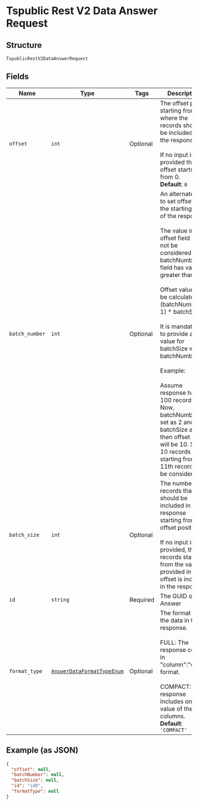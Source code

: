 
# Tspublic Rest V2 Data Answer Request

## Structure

`TspublicRestV2DataAnswerRequest`

## Fields

| Name | Type | Tags | Description |
|  --- | --- | --- | --- |
| `offset` | `int` | Optional | The offset point, starting from where the records should be included in the response.<br><br>If no input is provided then offset starts from 0.<br>**Default**: `0` |
| `batch_number` | `int` | Optional | An alternate way to set offset for the starting point of the response.<br><br>The value in offset field will not be considered if batchNumber field has value greater than 0.<br><br>Offset value will be calculated as (batchNumber - 1) * batchSize.<br><br>It is mandatory to provide a value for batchSize with batchNumber.<br><br>Example:<br><br>Assume response has 100 records. Now,  batchNumber is set as 2 and batchSize as 10, then offset value will be 10. So, 10 records starting from 11th record will be considered. |
| `batch_size` | `int` | Optional | The number of records that should be included in the response starting from offset position.<br><br>If no input is provided, then all records starting from the value provided in offset is included in the response. |
| `id` | `string` | Required | The GUID of the Answer |
| `format_type` | [`AnswerDataFormatTypeEnum`](../../doc/models/answer-data-format-type-enum.md) | Optional | The format of the data in the response.<br><br>FULL: The response comes in "column":"value" format.<br><br>COMPACT: The response includes only the value of the columns.<br>**Default**: `'COMPACT'` |

## Example (as JSON)

```json
{
  "offset": null,
  "batchNumber": null,
  "batchSize": null,
  "id": "id0",
  "formatType": null
}
```

